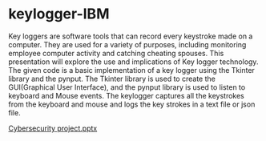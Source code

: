# keylogger-IBM

Key loggers are software tools that can record every keystroke made on a computer. They are used for a variety of purposes, including monitoring employee computer activity and catching cheating spouses. This presentation will explore the use and implications of Key logger technology. The given code is a basic implementation of a key logger using the Tkinter library and the pynput. The Tkinter library is used to create the GUI(Graphical User Interface), and the pynput library is used to listen to keyboard and Mouse events. The keylogger captures all the keystrokes from the keyboard and mouse and logs the key strokes in a text file or json file.

[Cybersecurity project.pptx](https://github.com/aries00021/keylogger-IBM/files/13761622/Cybersecurity.project.pptx)
